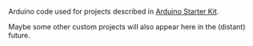 Arduino code used for projects described in [Arduino Starter Kit](http://arduino.cc/en/Main/ArduinoStarterKit).

Maybe some other custom projects will also appear here in the (distant) future.
